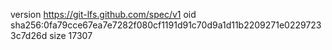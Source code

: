 version https://git-lfs.github.com/spec/v1
oid sha256:0fa79cce67ea7e7282f080cf1191d91c70d9a1d11b2209271e02297233c7d26d
size 17307
